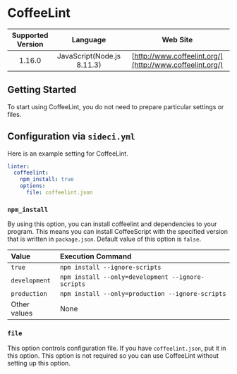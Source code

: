 # CoffeeLint

| Supported Version | Language | Web Site |
|:--:|:--:|:--:|
| 1.16.0 | JavaScript(Node.js 8.11.3) | [http://www.coffeelint.org/](http://www.coffeelint.org/) |

## Getting Started

To start using CoffeeLint, you do not need to prepare particular settings or files.

## Configuration via `sideci.yml`

Here is an example setting for CoffeeLint.

```yaml:sideci.yml
linter:
  coffeelint:
    npm_install: true
    options:
      file: coffeelint.json
```

### `npm_install`

By using this option, you can install coffeelint and dependencies to your program. This means you can install CoffeeScript with the specified version that is written in `package.json`. Default value of this option is `false`.

|Value|Execution Command|
|:---|:---|
|`true`|`npm install --ignore-scripts`|
|`development`|`npm install --only=development --ignore-scripts`|
|`production`|`npm install --only=production --ignore-scripts`|
|Other values|None|

### `file`

This option controls configuration file. If you have `coffeelint.json`, put it in this option. This option is not required so you can use CoffeeLint without setting up this option.

